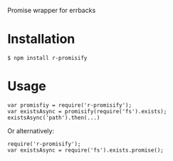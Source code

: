 Promise wrapper for errbacks

# Installation

    $ npm install r-promisify

# Usage

    var promisfiy = require('r-promisify');
    var existsAsync = promisify(require('fs').exists);
    existsAsync('path').then(...)
    
Or alternatively:

    require('r-promisify');
    var existsAsync = require('fs').exists.promise();